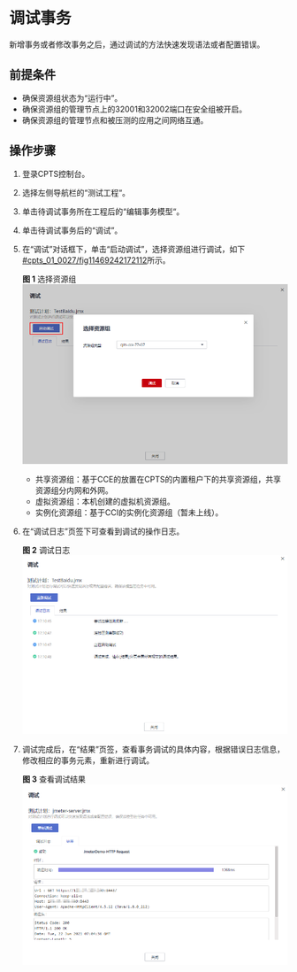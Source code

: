 # 调试事务<a name="cpts_01_0027"></a>

新增事务或者修改事务之后，通过调试的方法快速发现语法或者配置错误。

## 前提条件<a name="section1416618206593"></a>

-   确保资源组状态为“运行中”。
-   确保资源组的管理节点上的32001和32002端口在安全组被开启。
-   确保资源组的管理节点和被压测的应用之间网络互通。

## 操作步骤<a name="section17168739161219"></a>

1.  登录CPTS控制台。
2.  选择左侧导航栏的“测试工程“。
3.  单击待调试事务所在工程后的“编辑事务模型“。
4.  单击待调试事务后的“调试”。
5.  在“调试”对话框下，单击“启动调试”，选择资源组进行调试，如下[\#cpts\_01\_0027/fig11469242172112](#fig11469242172112)所示。

    **图 1**  选择资源组<a name="fig792393220422"></a>  
    ![](figures/选择资源组.png "选择资源组")

    -   共享资源组：基于CCE的放置在CPTS的内置租户下的共享资源组，共享资源组分内网和外网。
    -   虚拟资源组：本机创建的虚拟机资源组。
    -   实例化资源组：基于CCI的实例化资源组（暂未上线）。

6.  在“调试日志”页签下可查看到调试的操作日志。

    **图 2**  调试日志<a name="fig446101154314"></a>  
    ![](figures/调试日志.png "调试日志")

7.  调试完成后，在“结果”页签，查看事务调试的具体内容，根据错误日志信息，修改相应的事务元素，重新进行调试。

    **图 3**  查看调试结果<a name="fig35739014420"></a>  
    ![](figures/查看调试结果.png "查看调试结果")


